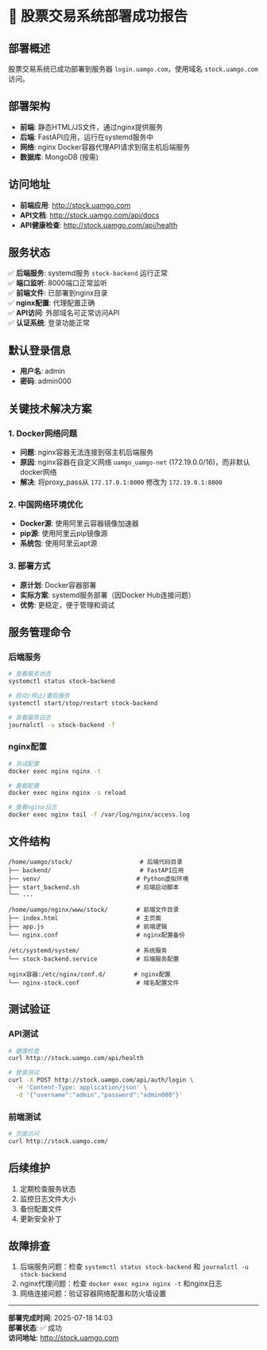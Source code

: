 # 🎉 股票交易系统部署成功报告

## 部署概述
股票交易系统已成功部署到服务器 `login.uamgo.com`，使用域名 `stock.uamgo.com` 访问。

## 部署架构
- **前端**: 静态HTML/JS文件，通过nginx提供服务
- **后端**: FastAPI应用，运行在systemd服务中
- **网络**: nginx Docker容器代理API请求到宿主机后端服务
- **数据库**: MongoDB (按需)

## 访问地址
- **前端应用**: http://stock.uamgo.com
- **API文档**: http://stock.uamgo.com/api/docs
- **API健康检查**: http://stock.uamgo.com/api/health

## 服务状态
✅ **后端服务**: systemd服务 `stock-backend` 运行正常  
✅ **端口监听**: 8000端口正常监听  
✅ **前端文件**: 已部署到nginx目录  
✅ **nginx配置**: 代理配置正确  
✅ **API访问**: 外部域名可正常访问API  
✅ **认证系统**: 登录功能正常  

## 默认登录信息
- **用户名**: admin
- **密码**: admin000

## 关键技术解决方案

### 1. Docker网络问题
- **问题**: nginx容器无法连接到宿主机后端服务
- **原因**: nginx容器在自定义网络 `uamgo_uamgo-net` (172.19.0.0/16)，而非默认docker网络
- **解决**: 将proxy_pass从 `172.17.0.1:8000` 修改为 `172.19.0.1:8000`

### 2. 中国网络环境优化
- **Docker源**: 使用阿里云容器镜像加速器
- **pip源**: 使用阿里云pip镜像源
- **系统包**: 使用阿里云apt源

### 3. 部署方式
- **原计划**: Docker容器部署
- **实际方案**: systemd服务部署（因Docker Hub连接问题）
- **优势**: 更稳定，便于管理和调试

## 服务管理命令

### 后端服务
```bash
# 查看服务状态
systemctl status stock-backend

# 启动/停止/重启服务
systemctl start/stop/restart stock-backend

# 查看服务日志
journalctl -u stock-backend -f
```

### nginx配置
```bash
# 测试配置
docker exec nginx nginx -t

# 重载配置
docker exec nginx nginx -s reload

# 查看nginx日志
docker exec nginx tail -f /var/log/nginx/access.log
```

## 文件结构
```
/home/uamgo/stock/                   # 后端代码目录
├── backend/                         # FastAPI应用
├── venv/                           # Python虚拟环境
├── start_backend.sh                # 后端启动脚本
└── ...

/home/uamgo/nginx/www/stock/        # 前端文件目录
├── index.html                      # 主页面
├── app.js                          # 前端逻辑
└── nginx.conf                      # nginx配置备份

/etc/systemd/system/                # 系统服务
└── stock-backend.service           # 后端服务配置

nginx容器:/etc/nginx/conf.d/        # nginx配置
└── nginx-stock.conf                # 域名配置文件
```

## 测试验证

### API测试
```bash
# 健康检查
curl http://stock.uamgo.com/api/health

# 登录测试  
curl -X POST http://stock.uamgo.com/api/auth/login \
  -H 'Content-Type: application/json' \
  -d '{"username":"admin","password":"admin000"}'
```

### 前端测试
```bash
# 页面访问
curl http://stock.uamgo.com/
```

## 后续维护
1. 定期检查服务状态
2. 监控日志文件大小
3. 备份配置文件
4. 更新安全补丁

## 故障排查
1. 后端服务问题：检查 `systemctl status stock-backend` 和 `journalctl -u stock-backend`
2. nginx代理问题：检查 `docker exec nginx nginx -t` 和nginx日志
3. 网络连接问题：验证容器网络配置和防火墙设置

---
**部署完成时间**: 2025-07-18 14:03  
**部署状态**: ✅ 成功  
**访问地址**: http://stock.uamgo.com
